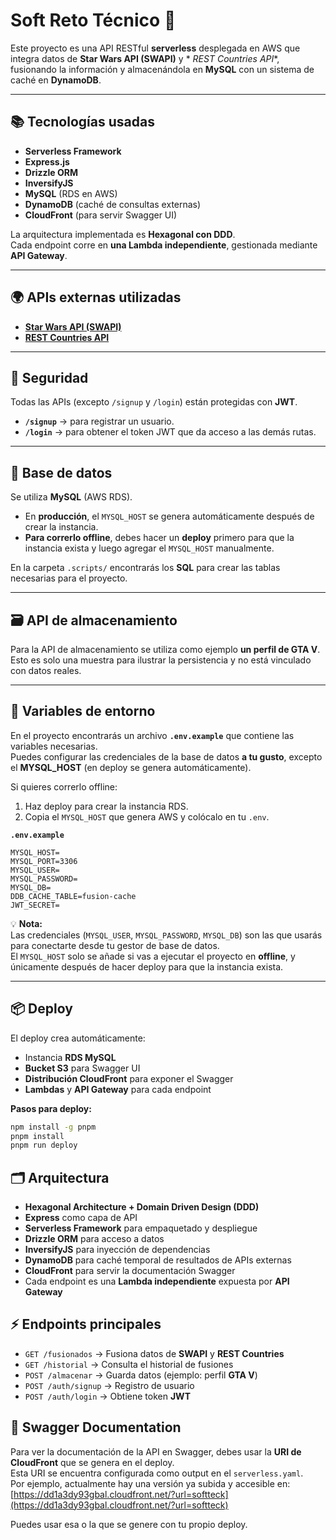 # Soft Reto Técnico 🚀

Este proyecto es una API RESTful **serverless** desplegada en AWS que integra datos de **Star Wars API (SWAPI)** y *
*REST Countries API**, fusionando la información y almacenándola en **MySQL** con un sistema de caché en **DynamoDB**.

---

## 📚 Tecnologías usadas

- **Serverless Framework**
- **Express.js**
- **Drizzle ORM**
- **InversifyJS**
- **MySQL** (RDS en AWS)
- **DynamoDB** (caché de consultas externas)
- **CloudFront** (para servir Swagger UI)

La arquitectura implementada es **Hexagonal con DDD**.  
Cada endpoint corre en **una Lambda independiente**, gestionada mediante **API Gateway**.

---

## 🌍 APIs externas utilizadas

- **[Star Wars API (SWAPI)](https://swapi.dev/)**
- **[REST Countries API](https://restcountries.com/)**

---

## 🔐 Seguridad

Todas las APIs (excepto `/signup` y `/login`) están protegidas con **JWT**.

- **`/signup`** → para registrar un usuario.
- **`/login`** → para obtener el token JWT que da acceso a las demás rutas.

---

## 💾 Base de datos

Se utiliza **MySQL** (AWS RDS).

- En **producción**, el `MYSQL_HOST` se genera automáticamente después de crear la instancia.
- **Para correrlo offline**, debes hacer un **deploy** primero para que la instancia exista y luego agregar el
  `MYSQL_HOST` manualmente.

En la carpeta `.scripts/` encontrarás los **SQL** para crear las tablas necesarias para el proyecto.

---

## 🗃️ API de almacenamiento

Para la API de almacenamiento se utiliza como ejemplo **un perfil de GTA V**.  
Esto es solo una muestra para ilustrar la persistencia y no está vinculado con datos reales.

---

## 📄 Variables de entorno

En el proyecto encontrarás un archivo **`.env.example`** que contiene las variables necesarias.  
Puedes configurar las credenciales de la base de datos **a tu gusto**, excepto el **MYSQL_HOST** (en deploy se genera
automáticamente).

Si quieres correrlo offline:

1. Haz deploy para crear la instancia RDS.
2. Copia el `MYSQL_HOST` que genera AWS y colócalo en tu `.env`.

**`.env.example`**

```env
MYSQL_HOST=
MYSQL_PORT=3306
MYSQL_USER=
MYSQL_PASSWORD=
MYSQL_DB=
DDB_CACHE_TABLE=fusion-cache
JWT_SECRET=
```

💡 **Nota:**  
Las credenciales (`MYSQL_USER`, `MYSQL_PASSWORD`, `MYSQL_DB`) son las que usarás para conectarte desde tu gestor de base
de datos.  
El `MYSQL_HOST` solo se añade si vas a ejecutar el proyecto en **offline**, y únicamente después de hacer deploy para
que la instancia exista.

---

## 📦 Deploy

El deploy crea automáticamente:

- Instancia **RDS MySQL**
- **Bucket S3** para Swagger UI
- **Distribución CloudFront** para exponer el Swagger
- **Lambdas** y **API Gateway** para cada endpoint

**Pasos para deploy:**

```bash
npm install -g pnpm
pnpm install
pnpm run deploy
```

## 🗂️ Arquitectura

- **Hexagonal Architecture + Domain Driven Design (DDD)**
- **Express** como capa de API
- **Serverless Framework** para empaquetado y despliegue
- **Drizzle ORM** para acceso a datos
- **InversifyJS** para inyección de dependencias
- **DynamoDB** para caché temporal de resultados de APIs externas
- **CloudFront** para servir la documentación Swagger
- Cada endpoint es una **Lambda independiente** expuesta por **API Gateway**

## ⚡ Endpoints principales

- `GET /fusionados` → Fusiona datos de **SWAPI** y **REST Countries**
- `GET /historial` → Consulta el historial de fusiones
- `POST /almacenar` → Guarda datos (ejemplo: perfil **GTA V**)
- `POST /auth/signup` → Registro de usuario
- `POST /auth/login` → Obtiene token **JWT**

## 📜 Swagger Documentation

Para ver la documentación de la API en Swagger, debes usar la **URI de CloudFront** que se genera en el deploy.  
Esta URI se encuentra configurada como output en el `serverless.yaml`.  
Por ejemplo, actualmente hay una versión ya subida y accesible en:  
[https://dd1a3dy93gbal.cloudfront.net/?url=softteck](https://dd1a3dy93gbal.cloudfront.net/?url=softteck)

Puedes usar esa o la que se genere con tu propio deploy.